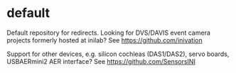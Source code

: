 # default
Default repository for redirects.
Looking for DVS/DAVIS event camera projects formerly hosted at inilab? See https://github.com/inivation

Support for other devices, e.g. silicon cochleas (DAS1/DAS2), servo boards, USBAERmini2 AER interface? See https://github.com/SensorsINI
